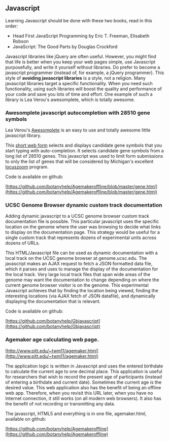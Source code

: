 ## Javascript

Learning Javascript should be done with these two books, read in this order:

* Head First JavaScript Programming by Eric T. Freeman, Elisabeth Robson
* JavaScript: The Good Parts by Douglas Crockford

Javascript libraries like jQuery are often useful.  However, you might find that life is better when you keep your web pages simple, use Javascript purposefully, and write it yourself without libraries.  Do prefer to become a javascript programmer (instead of, for example, a jQuery programmer).  This style of **avoiding javascript libraries** is a style, not a religion.  Many javascript libraries target a specific functionality.  When you need such functionality, using such libraries will boost the quality and performance of your code and save you lots of time and effort.  One example of such a library is Lea Verou's awesomplete, which is totally awesome. 

### Awesomplete javascript autocompletion with 28510 gene symbols

Lea Verou's [Awesomplete](https://leaverou.github.io/awesomplete/) is an easy to use and totally awesome little javascript library.  

This [short web form](/rawHTML/gene.html) selects and displays candidate gene symbols that you start typing with auto-completion.  It selects candidate gene symbols from a long list of 28510 genes.  This javascript was used to limit form submissions to only the list of genes that will be considered by Michigan's excellent [locuszoom](http://locuszoom.sph.umich.edu/locuszoom/) program.

Code is available on github:

[https://github.com/botanyhelp/Agemakeroffline/blob/master/gene.html](https://github.com/botanyhelp/Agemakeroffline/blob/master/gene.html)

### UCSC Genome Browser dynamic custom track documentation

Adding dynamic javascript to a UCSC genome browser custom track documentation file is possible.  This particular javascript uses the specific location on the genome where the user was browsing to decide what links to display on the documentation page.  This strategy would be useful for a single custom track that represents dozens of experimental units across dozens of URLs.  

This HTML/Javascript file can be used as dynamic documentation with a local track on the UCSC genome browser at genome.ucsc.edu.  The javascript makes an AJAX request to fetch a JSON formatted data file, which it parses and uses to manage the display of the documentation for the local track.  Very large local track files that span wide areas of the genome may want the documentation to change depending on where the current genome browser visitor is on the genome.  This experimental Javascript achieves that by finding the location being viewed, finding the interesting locations (via AJAX fetch of JSON datafile), and dynamically displaying the documentation that is relevant. 

Code is available on github:

[https://github.com/botanyhelp/Gbjavascript](https://github.com/botanyhelp/Gbjavascript)

### Agemaker age calculating web page.

[http://www.pitt.edu/~twm11/agemaker.html](http://www.pitt.edu/~twm11/agemaker.html)

The application logic is written in Javascript and uses the entered birthdate to calculate the current age to one decimal place.  This application is useful for researchers that wish to record the present age of participants (instead of entering a birthdate and current date).  Sometimes the current age is the desired value.  This web application also has the benefit of being an offline web app.  Therefore, when you revisit this URL later, when you have no Internet connection, it still works (on all modern web browsers).  It also has the benefit of not recording or transmitting any data. 

The javascript, HTML5 and everything is in one file, agemaker.html, available on github:
 
[https://github.com/botanyhelp/Agemakeroffline](https://github.com/botanyhelp/Agemakeroffline)
